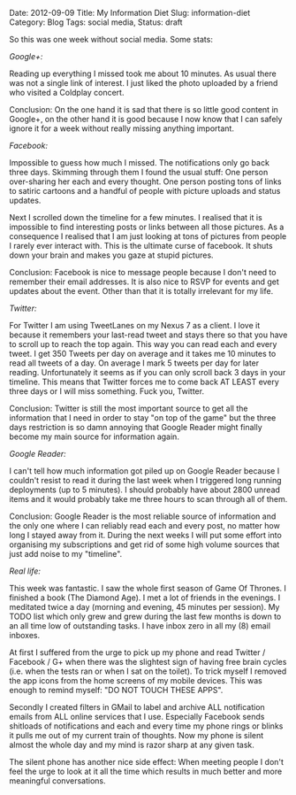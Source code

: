 Date: 2012-09-09
Title: My Information Diet
Slug: information-diet
Category: Blog
Tags: social media,
Status: draft

So this was one week without social media. Some stats:

*Google+:*

Reading up everything I missed took me about 10 minutes. As usual
there was not a single link of interest. I just liked the photo uploaded by a
friend who visited a Coldplay concert.

Conclusion: On the one hand it is sad that there is so little good content in
Google+, on the other hand it is good because I now know that I can safely
ignore it for a week without really missing anything important.

*Facebook:*

Impossible to guess how much I missed. The notifications only go
back three days. Skimming through them I found the usual stuff: One person
over-sharing her each and every thought. One person posting tons of links to
satiric cartoons and a handful of people with picture uploads and status
updates.

Next I scrolled down the timeline for a few minutes. I realised that it is
impossible to find interesting posts or links between all those pictures. As a
consequence I realised that I am just looking at tons of pictures from people I
rarely ever interact with. This is the ultimate curse of facebook. It shuts
down your brain and makes you gaze at stupid pictures.

Conclusion: Facebook is nice to message people because I don't need to remember
their email addresses. It is also nice to RSVP for events and get updates about
the event. Other than that it is totally irrelevant for my life.

*Twitter:*

For Twitter I am using TweetLanes on my Nexus 7 as a client. I love
it because it remembers your last-read tweet and stays there so that you have
to scroll up to reach the top again. This way you can read each and every
tweet. I get 350 Tweets per day on average and it takes me 10 minutes to read
all tweets of a day. On average I mark 5 tweets per day for later reading.
Unfortunately it seems as if you can only scroll back 3 days in your timeline.
This means that Twitter forces me to come back AT LEAST every three days or I
will miss something. Fuck you, Twitter.

Conclusion: Twitter is still the most important source to get all the
information that I need in order to stay "on top of the game" but the three
days restriction is so damn annoying that Google Reader might finally become my
main source for information again.

*Google Reader:*

I can't tell how much information got piled up on Google
Reader because I couldn't resist to read it during the last week when I
triggered long running deployments (up to 5 minutes). I should probably have
about 2800 unread items and it would probably take me three hours to scan
through all of them.

Conclusion: Google Reader is the most reliable source of information and the
only one where I can reliably read each and every post, no matter how long I
stayed away from it. During the next weeks I will put some effort into
organising my subscriptions and get rid of some high volume sources that just
add noise to my "timeline".

*Real life:*

This week was fantastic. I saw the whole first season of Game Of
Thrones. I finished a book (The Diamond Age). I met a lot of friends in the
evenings. I meditated twice a day (morning and evening, 45 minutes per
session). My TODO list which only grew and grew during the last few months is
down to an all time low of outstanding tasks. I have inbox zero in all my (8)
email inboxes.

At first I suffered from the urge to pick up my phone and read Twitter /
Facebook / G+ when there was the slightest sign of having free brain cycles
(i.e. when the tests ran or when I sat on the toilet). To trick myself I
removed the app icons from the home screens of my mobile devices. This was
enough to remind myself: "DO NOT TOUCH THESE APPS".

Secondly I created filters in GMail to label and archive ALL notification
emails from ALL online services that I use. Especially Facebook sends shitloads
of notifications and each and every time my phone rings or blinks it pulls me
out of my current train of thoughts. Now my phone is silent almost the whole
day and my mind is razor sharp at any given task.

The silent phone has another nice side effect: When meeting people I don't feel
the urge to look at it all the time which results in much better and more
meaningful conversations.
